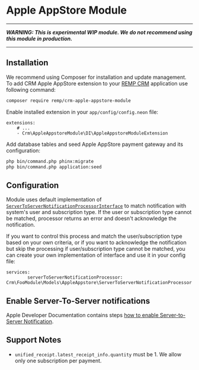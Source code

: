 # Apple AppStore Module

---

_**WARNING: This is experimental WIP module. We do not recommend using this module in production.**_

---

## Installation

We recommend using Composer for installation and update management. To add CRM Apple AppStore extension to your [REMP CRM](https://github.com/remp2020/crm-skeleton/) application use following command:

```bash
composer require remp/crm-apple-appstore-module
```

Enable installed extension in your `app/config/config.neon` file:

```neon
extensions:
	# ...
	- Crm\AppleAppstoreModule\DI\AppleAppstoreModuleExtension
```

Add database tables and seed Apple AppStore payment gateway and its configuration:

```bash
php bin/command.php phinx:migrate
php bin/command.php application:seed
```

## Configuration

Module uses default implementation of [`ServerToServerNotificationProcessorInterface`](./src/models/ServerToServerNotificationProcessor/ServerToServerNotificationProcessorInterface.php) to match notification with system's user and subscription type. If the user or subscription type cannot be matched, processor returns an error and doesn't acknowledge the notification.

If you want to control this process and match the user/subscription type based on your own criteria, or if you want to acknowledge the notification but skip the processing if user/subscription type cannot be matched, you can create your own implementation of interface and use it in your config file:

```neon
services:
        serverToServerNotificationProcessor: Crm\FooModule\Models\AppleAppstore\ServerToServerNotificationProcessor
``` 

## Enable Server-To-Server notifications

Apple Developer Documentation contains steps [how to enable Server-to-Server Notification](https://developer.apple.com/documentation/storekit/in-app_purchase/subscriptions_and_offers/enabling_server-to-server_notifications).

## Support Notes

- `unified_receipt.latest_receipt_info.quantity` must be 1. We allow only one subscription per payment.
